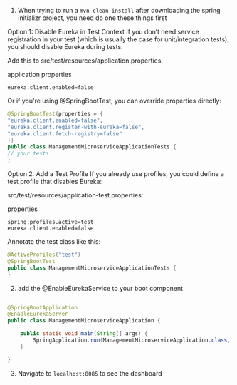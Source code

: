 1. When trying to run a ```mvn clean install``` after downloading the spring initializr project, you need do one these things first

Option 1: Disable Eureka in Test Context
If you don’t need service registration in your test (which is usually the case for unit/integration tests), you should disable Eureka during tests.

Add this to src/test/resources/application.properties:

application properties
```
eureka.client.enabled=false
```

Or if you're using @SpringBootTest, you can override properties directly:

```java
@SpringBootTest(properties = {
"eureka.client.enabled=false",
"eureka.client.register-with-eureka=false",
"eureka.client.fetch-registry=false"
})
public class ManagementMicroserviceApplicationTests {
// your tests
}
```


Option 2: Add a Test Profile
If you already use profiles, you could define a test profile that disables Eureka:

src/test/resources/application-test.properties:

properties
```
spring.profiles.active=test
eureka.client.enabled=false
```

Annotate the test class like this:

```java
@ActiveProfiles("test")
@SpringBootTest
public class ManagementMicroserviceApplicationTests {
}
```


2. add the @EnableEurekaService to your boot component

```java

@SpringBootApplication
@EnableEurekaServer
public class ManagementMicroserviceApplication {

	public static void main(String[] args) {
		SpringApplication.run(ManagementMicroserviceApplication.class, args);
	}

}

```


3. Navigate to ```localhost:8085``` to see the dashboard
